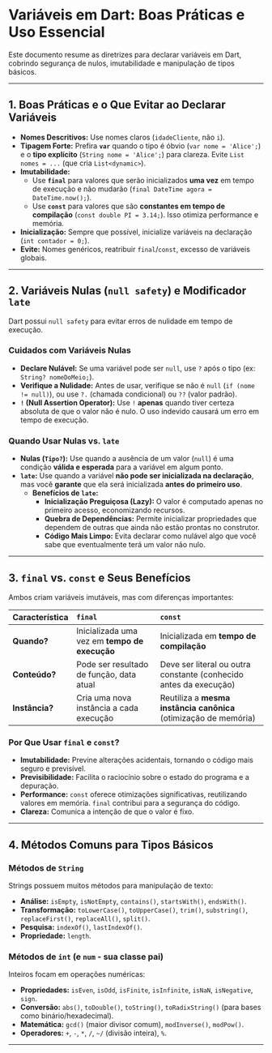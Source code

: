 # Variáveis em Dart: Boas Práticas e Uso Essencial

Este documento resume as diretrizes para declarar variáveis em Dart, cobrindo segurança de nulos, imutabilidade e manipulação de tipos básicos.

---

## 1. Boas Práticas e o Que Evitar ao Declarar Variáveis

* **Nomes Descritivos:** Use nomes claros (`idadeCliente`, não `i`).
* **Tipagem Forte:** Prefira **`var`** quando o tipo é óbvio (`var nome = 'Alice';`) e o **tipo explícito** (`String nome = 'Alice';`) para clareza. Evite `List nomes = ...` (que cria `List<dynamic>`).
* **Imutabilidade:**
    * Use **`final`** para valores que serão inicializados **uma vez** em tempo de execução e não mudarão (`final DateTime agora = DateTime.now();`).
    * Use **`const`** para valores que são **constantes em tempo de compilação** (`const double PI = 3.14;`). Isso otimiza performance e memória.
* **Inicialização:** Sempre que possível, inicialize variáveis na declaração (`int contador = 0;`).
* **Evite:** Nomes genéricos, reatribuir `final`/`const`, excesso de variáveis globais.

---

## 2. Variáveis Nulas (`null safety`) e Modificador `late`

Dart possui `null safety` para evitar erros de nulidade em tempo de execução.

### Cuidados com Variáveis Nulas
* **Declare Nulável:** Se uma variável pode ser `null`, use `?` após o tipo (ex: `String? nomeDoMeio;`).
* **Verifique a Nulidade:** Antes de usar, verifique se não é `null` (`if (nome != null)`), ou use `?.` (chamada condicional) ou `??` (valor padrão).
* **`!` (Null Assertion Operator):** Use `!` **apenas** quando tiver certeza absoluta de que o valor não é nulo. O uso indevido causará um erro em tempo de execução.

### Quando Usar Nulas vs. `late`
* **Nulas (`Tipo?`):** Use quando a ausência de um valor (`null`) é uma condição **válida e esperada** para a variável em algum ponto.
* **`late`:** Use quando a variável **não pode ser inicializada na declaração**, mas você **garante** que ela será inicializada **antes do primeiro uso**.
    * **Benefícios de `late`:**
        * **Inicialização Preguiçosa (Lazy):** O valor é computado apenas no primeiro acesso, economizando recursos.
        * **Quebra de Dependências:** Permite inicializar propriedades que dependem de outras que ainda não estão prontas no construtor.
        * **Código Mais Limpo:** Evita declarar como nulável algo que você sabe que eventualmente terá um valor não nulo.

---

## 3. `final` vs. `const` e Seus Benefícios

Ambos criam variáveis imutáveis, mas com diferenças importantes:

| Característica | `final`                                  | `const`                                                |
| :------------- | :--------------------------------------- | :----------------------------------------------------- |
| **Quando?** | Inicializada uma vez em **tempo de execução** | Inicializada em **tempo de compilação** |
| **Conteúdo?** | Pode ser resultado de função, data atual | Deve ser literal ou outra constante (conhecido antes da execução) |
| **Instância?** | Cria uma nova instância a cada execução  | Reutiliza a **mesma instância canônica** (otimização de memória) |

### Por Que Usar `final` e `const`?
* **Imutabilidade:** Previne alterações acidentais, tornando o código mais seguro e previsível.
* **Previsibilidade:** Facilita o raciocínio sobre o estado do programa e a depuração.
* **Performance:** `const` oferece otimizações significativas, reutilizando valores em memória. `final` contribui para a segurança do código.
* **Clareza:** Comunica a intenção de que o valor é fixo.

---

## 4. Métodos Comuns para Tipos Básicos

### Métodos de `String`
Strings possuem muitos métodos para manipulação de texto:
* **Análise:** `isEmpty`, `isNotEmpty`, `contains()`, `startsWith()`, `endsWith()`.
* **Transformação:** `toLowerCase()`, `toUpperCase()`, `trim()`, `substring()`, `replaceFirst()`, `replaceAll()`, `split()`.
* **Pesquisa:** `indexOf()`, `lastIndexOf()`.
* **Propriedade:** `length`.

### Métodos de `int` (e `num` - sua classe pai)
Inteiros focam em operações numéricas:
* **Propriedades:** `isEven`, `isOdd`, `isFinite`, `isInfinite`, `isNaN`, `isNegative`, `sign`.
* **Conversão:** `abs()`, `toDouble()`, `toString()`, `toRadixString()` (para bases como binário/hexadecimal).
* **Matemática:** `gcd()` (maior divisor comum), `modInverse()`, `modPow()`.
* **Operadores:** `+`, `-`, `*`, `/`, `~/` (divisão inteira), `%`.

---